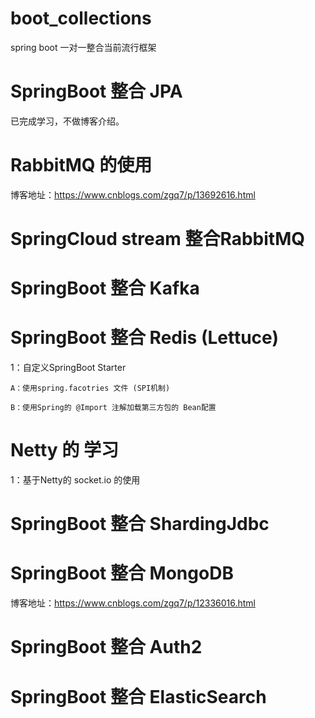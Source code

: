 # boot_collections

spring boot 一对一整合当前流行框架

# SpringBoot 整合 JPA

  已完成学习，不做博客介绍。

# RabbitMQ 的使用

博客地址：https://www.cnblogs.com/zgq7/p/13692616.html

# SpringCloud stream 整合RabbitMQ

# SpringBoot 整合 Kafka

# SpringBoot 整合 Redis (Lettuce)
  
  1：自定义SpringBoot Starter
  
    A：使用spring.facotries 文件 (SPI机制)
    
    B：使用Spring的 @Import 注解加载第三方包的 Bean配置
    
# Netty 的 学习
  
  1：基于Netty的 socket.io 的使用

# SpringBoot 整合 ShardingJdbc

# SpringBoot 整合 MongoDB

博客地址：https://www.cnblogs.com/zgq7/p/12336016.html

# SpringBoot 整合 Auth2

# SpringBoot 整合 ElasticSearch

